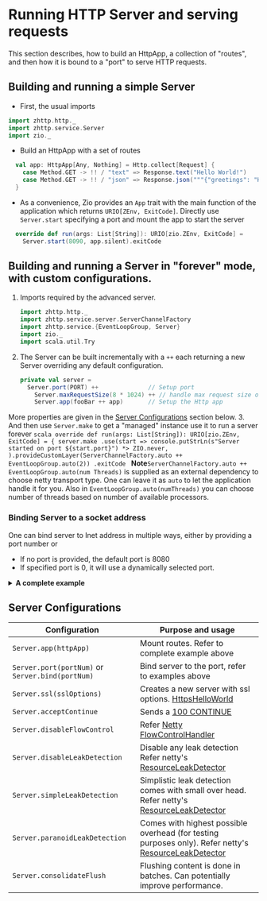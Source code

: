 # Running HTTP Server and serving requests

This section describes, how to build an HttpApp, a collection of "routes", and then how it is bound to a "port" to serve HTTP requests. 

## Building and running a simple Server
- First, the usual imports
```scala
import zhttp.http._
import zhttp.service.Server
import zio._
```
- Build an HttpApp with a set of routes
```scala
  val app: HttpApp[Any, Nothing] = Http.collect[Request] {
    case Method.GET -> !! / "text" => Response.text("Hello World!")
    case Method.GET -> !! / "json" => Response.json("""{"greetings": "Hello World!"}""")
  }
```
- As a convenience, Zio provides an `App` trait with the main function of the application which returns `URIO[ZEnv, ExitCode]`. Directly use `Server.start` specifying a port and mount the app to start the server
```scala
  override def run(args: List[String]): URIO[zio.ZEnv, ExitCode] =
    Server.start(8090, app.silent).exitCode
```
## Building and running a Server in "forever" mode, with custom configurations.
1. Imports required by the advanced server. 
    ```scala
    import zhttp.http._
    import zhttp.service.server.ServerChannelFactory
    import zhttp.service.{EventLoopGroup, Server}
    import zio._
    import scala.util.Try
    ```
2. The Server can be built incrementally with a `++` each returning a new Server overriding any default configuration.
    ```scala
    private val server =
      Server.port(PORT) ++              // Setup port
        Server.maxRequestSize(8 * 1024) ++ // handle max request size of 8 KB (default 4 KB)
        Server.app(fooBar ++ app)       // Setup the Http app
    ```
  More properties are given in the [Server Configurations](#server-configurations) section below.
3. And then use ```Server.make``` to get a "managed" instance use it to run a server forever
    ```scala
    override def run(args: List[String]): URIO[zio.ZEnv, ExitCode] = {
      server.make
        .use(start =>
          console.putStrLn(s"Server started on port ${start.port}")
          *> ZIO.never,
        ).provideCustomLayer(ServerChannelFactory.auto ++ EventLoopGroup.auto(2))
        .exitCode
    ```
   **Note**`ServerChannelFactory.auto ++ EventLoopGroup.auto(num Threads)` is supplied as an external dependency to choose netty transport type. One can leave it as `auto` to let the application handle it for you. 
   Also in `EventLoopGroup.auto(numThreads)` you can choose number of threads based on number of available processors. 

### Binding Server to a socket address
One can bind server to Inet address in multiple ways, either by providing a port number or 
- If no port is provided, the default port is 8080
- If specified port is 0, it will use a dynamically selected port.

<details>
<summary><b>A complete example </b></summary>

- Example below shows how the server can be started in forever mode to serve HTTP requests:

```scala
import zhttp.http._
import zhttp.service._
import zhttp.service.server.ServerChannelFactory
import zio._

import scala.util.Try

object HelloWorldAdvanced extends App {
  // Set a port
  private val PORT = 8090

  private val fooBar: HttpApp[Any, Nothing] = Http.collect[Request] {
    case Method.GET -> !! / "foo" => Response.text("bar")
    case Method.GET -> !! / "bar" => Response.text("foo")
  }

  private val app = Http.collectM[Request] {
    case Method.GET -> !! / "random" => random.nextString(10).map(Response.text)
    case Method.GET -> !! / "utc"    => clock.currentDateTime.map(s => Response.text(s.toString))
  }

  private val server =
    Server.port(PORT) ++              // Setup port
            Server.paranoidLeakDetection ++ // Paranoid leak detection (affects performance)
            Server.app(fooBar +++ app)      // Setup the Http app

  override def run(args: List[String]): URIO[zio.ZEnv, ExitCode] = {
    // Configure thread count using CLI
    val nThreads: Int = args.headOption.flatMap(x => Try(x.toInt).toOption).getOrElse(0)

    // Create a new server
    server.make
            .use(_ =>
              // Waiting for the server to start
              console.putStrLn(s"Server started on port $PORT")

                      // Ensures the server doesn't die after printing
                      *> ZIO.never,
            )
            .provideCustomLayer(ServerChannelFactory.auto ++ EventLoopGroup.auto(nThreads))
            .exitCode
  }
}
 ```
</details>

## Server Configurations

| **Configuration**              | **Purpose and usage**          |
| -----------                    | -----------                    |
| `Server.app(httpApp)`                 | Mount routes. Refer to complete example above                               |
| `Server.port(portNum)` or `Server.bind(portNum)`       | Bind server to the port, refer to examples above                               |
| `Server.ssl(sslOptions)`       | Creates a new server with ssl options. [HttpsHelloWorld](https://github.com/dream11/zio-http/blob/main/example/src/main/scala/example/HttpsHelloWorld.scala)                               |
| `Server.acceptContinue`        | Sends a [100 CONTINUE](https://www.w3.org/Protocols/rfc2616/rfc2616-sec8.html#sec8.2.3)                              |
| `Server.disableFlowControl`    | Refer [Netty FlowControlHandler](https://netty.io/4.1/api/io/netty/handler/flow/FlowControlHandler.html)                               |
| `Server.disableLeakDetection`  | Disable any leak detection Refer netty's [ResourceLeakDetector](https://netty.io/4.0/api/io/netty/util/ResourceLeakDetector.Level.html)                               |
| `Server.simpleLeakDetection`   | Simplistic leak detection comes with small over head. Refer netty's [ResourceLeakDetector](https://netty.io/4.0/api/io/netty/util/ResourceLeakDetector.Level.html)                               |
| `Server.paranoidLeakDetection` | Comes with highest possible overhead (for testing purposes only). Refer netty's [ResourceLeakDetector](https://netty.io/4.0/api/io/netty/util/ResourceLeakDetector.Level.html)                              |
| `Server.consolidateFlush`      | Flushing content is done in batches. Can potentially improve performance.                               |
